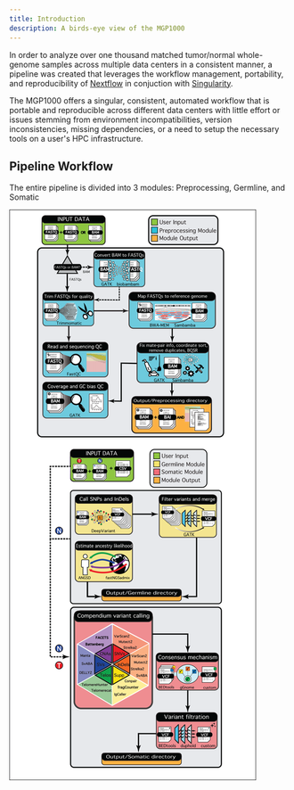 ```yaml
---
title: Introduction
description: A birds-eye view of the MGP1000
---
```


In order to analyze over one thousand matched tumor/normal whole-genome samples across multiple data centers in a consistent manner, a pipeline was created that leverages the workflow management, portability, and reproducibility of [Nextflow](http://www.nextflow.io/) in conjuction with [Singularity](https://sylabs.io/docs/).

The MGP1000 offers a singular, consistent, automated workflow that is portable and reproducible across different data centers with little effort or issues stemming from environment incompatibilities, version inconsistencies, missing dependencies, or a need to setup the necessary tools on a user's HPC infrastructure.

## Pipeline Workflow

The entire pipeline is divided into 3 modules: Preprocessing, Germline, and Somatic

![Flowchart](./src/assets/pipelineFlowArchitecture.png)
